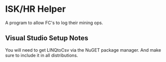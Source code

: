 # ISK/HR Helper
A program to allow FC's to log their mining ops.

## Visual Studio Setup Notes
You will need to get LINQtoCsv via the NuGET package manager. And make sure to include it in all distributions.
